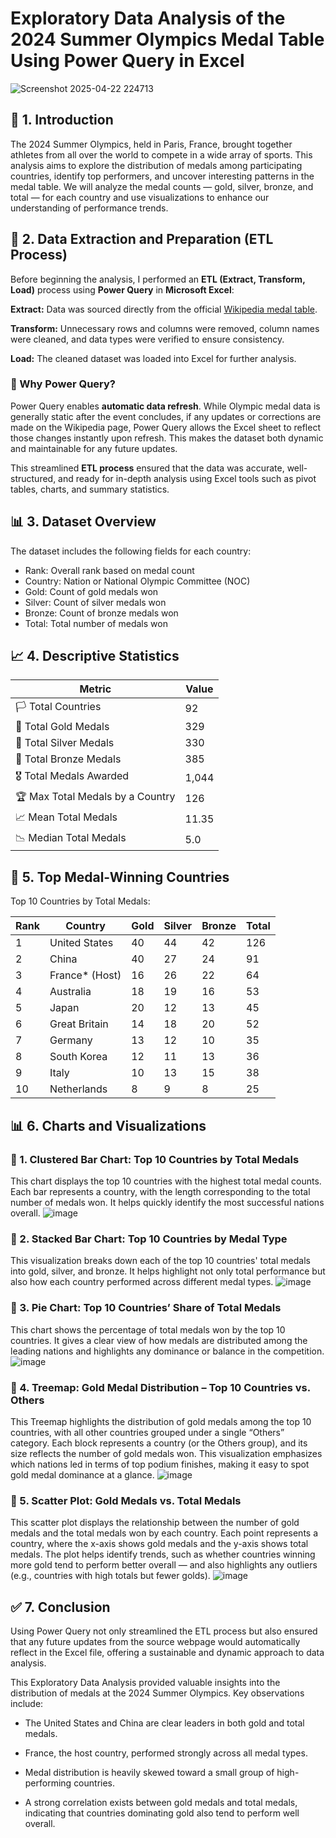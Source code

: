 # Exploratory Data Analysis of the 2024 Summer Olympics Medal Table Using Power Query in Excel
![Screenshot 2025-04-22 224713](https://github.com/user-attachments/assets/870ba7fc-4a24-4400-905f-9b06f1f8348c)

## 📘 1. Introduction
The 2024 Summer Olympics, held in Paris, France, brought together athletes from all over the world to compete in a wide array of sports. This analysis aims to explore the distribution of medals among participating countries, identify top performers, and uncover interesting patterns in the medal table. We will analyze the medal counts — gold, silver, bronze, and total — for each country and use visualizations to enhance our understanding of performance trends.

## 🧩 2. Data Extraction and Preparation (ETL Process)
Before beginning the analysis, I performed an **ETL (Extract, Transform, Load)** process using **Power Query** in **Microsoft Excel**:

**Extract:** Data was sourced directly from the official [Wikipedia medal table](https://en.wikipedia.org/wiki/2024_Summer_Olympics_medal_table).

**Transform:** Unnecessary rows and columns were removed, column names were cleaned, and data types were verified to ensure consistency.

**Load:** The cleaned dataset was loaded into Excel for further analysis.

### 🔄 Why Power Query?
Power Query enables **automatic data refresh**. While Olympic medal data is generally static after the event concludes, if any updates or corrections are made on the Wikipedia page, Power Query allows the Excel sheet to reflect those changes instantly upon refresh. This makes the dataset both dynamic and maintainable for any future updates.

This streamlined **ETL process** ensured that the data was accurate, well-structured, and ready for in-depth analysis using Excel tools such as pivot tables, charts, and summary statistics.

## 📊 3. Dataset Overview
The dataset includes the following fields for each country:

* Rank: Overall rank based on medal count
* Country: Nation or National Olympic Committee (NOC)
* Gold: Count of gold medals won
* Silver: Count of silver medals won
* Bronze: Count of bronze medals won
* Total: Total number of medals won

## 📈 4. Descriptive Statistics

| Metric                          | Value  |
|----------------------------------|--------|
| 🏳️ Total Countries               | 92     |
| 🥇 Total Gold Medals             | 329    |
| 🥈 Total Silver Medals           | 330    |
| 🥉 Total Bronze Medals           | 385    |
| 🎖️ Total Medals Awarded         | 1,044  |
| 🏆 Max Total Medals by a Country | 126    |
| 📈 Mean Total Medals             | 11.35  |
| 📉 Median Total Medals           | 5.0    |

## 🥇 5. Top Medal-Winning Countries

Top 10 Countries by Total Medals:

| Rank | Country           | Gold | Silver | Bronze | Total |
|------|-------------------|------|--------|--------|-------|
| 1    | United States     | 40   | 44     | 42     | 126   |
| 2    | China             | 40   | 27     | 24     | 91    |
| 3    | France* (Host)    | 16   | 26     | 22     | 64    |
| 4    | Australia         | 18   | 19     | 16     | 53    |
| 5    | Japan             | 20   | 12     | 13     | 45    |
| 6    | Great Britain     | 14   | 18     | 20     | 52    |
| 7    | Germany           | 13   | 12     | 10     | 35    |
| 8    | South Korea       | 12   | 11     | 13     | 36    |
| 9    | Italy             | 10   | 13     | 15     | 38    |
| 10   | Netherlands       | 8    | 9      | 8      | 25    |

## 📊 6. Charts and Visualizations
### 🔹 1. Clustered Bar Chart: Top 10 Countries by Total Medals
This chart displays the top 10 countries with the highest total medal counts. Each bar represents a country, with the length corresponding to the total number of medals won. It helps quickly identify the most successful nations overall.
![image](https://github.com/user-attachments/assets/b9501538-41e8-447a-b763-91e29ddfb9de)

### 🔹 2. Stacked Bar Chart: Top 10 Countries by Medal Type
This visualization breaks down each of the top 10 countries' total medals into gold, silver, and bronze. It helps highlight not only total performance but also how each country performed across different medal types.
![image](https://github.com/user-attachments/assets/db777bc8-cd9d-43a4-8b11-48b4ac6ef764)

### 🔹 3. Pie Chart: Top 10 Countries’ Share of Total Medals
This chart shows the percentage of total medals won by the top 10 countries. It gives a clear view of how medals are distributed among the leading nations and highlights any dominance or balance in the competition.
![image](https://github.com/user-attachments/assets/10953333-97c4-45e5-b8a5-a82c0664a2c4)

### 🔹 4. Treemap: Gold Medal Distribution – Top 10 Countries vs. Others
This Treemap highlights the distribution of gold medals among the top 10 countries, with all other countries grouped under a single “Others” category. Each block represents a country (or the Others group), and its size reflects the number of gold medals won. This visualization emphasizes which nations led in terms of top podium finishes, making it easy to spot gold medal dominance at a glance.
![image](https://github.com/user-attachments/assets/df78d46f-7679-4bfc-a54f-5c9244f1f3f7)

### 🔹 5. Scatter Plot: Gold Medals vs. Total Medals
This scatter plot displays the relationship between the number of gold medals and the total medals won by each country. Each point represents a country, where the x-axis shows gold medals and the y-axis shows total medals. The plot helps identify trends, such as whether countries winning more gold tend to perform better overall — and also highlights any outliers (e.g., countries with high totals but fewer golds).
![image](https://github.com/user-attachments/assets/fa49e734-7ddd-4ca0-a924-f45dc5625f53)

## ✅ 7. Conclusion
Using Power Query not only streamlined the ETL process but also ensured that any future updates from the source webpage would automatically reflect in the Excel file, offering a sustainable and dynamic approach to data analysis.

This Exploratory Data Analysis provided valuable insights into the distribution of medals at the 2024 Summer Olympics. Key observations include:

* The United States and China are clear leaders in both gold and total medals.

* France, the host country, performed strongly across all medal types.

* Medal distribution is heavily skewed toward a small group of high-performing countries.

* A strong correlation exists between gold medals and total medals, indicating that countries dominating gold also tend to perform well overall.


